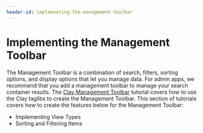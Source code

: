 ```yaml
---
header-id: implementing-the-management-toolbar
---
```


# Implementing the Management Toolbar

The Management Toolbar is a combination of search, filters, sorting options, 
and display options that let you manage data. For admin apps, we recommend that 
you add a management toolbar to manage your search container results. The 
[Clay Management Toolbar](/docs/7-1/tutorials/-/knowledge_base/t/clay-management-toolbar) 
tutorial covers how to use the Clay taglibs to create the Management Toolbar. 
This section of tutorials covers how to create the features below for the 
Management Toolbar:

- Implementing View Types
- Sorting and Filtering Items
